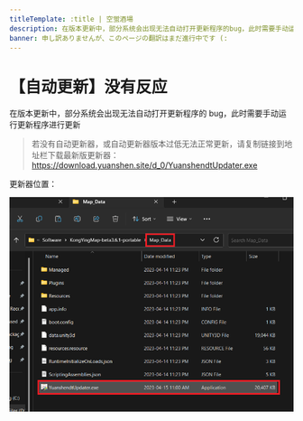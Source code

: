 ```yaml
---
titleTemplate: :title | 空蛍酒場
description: 在版本更新中，部分系统会出现无法自动打开更新程序的bug，此时需要手动运行更新程序进行更新
banner: 申し訳ありませんが、このページの翻訳はまだ進行中です (:
---
```


[文：【自动更新】没有反应]: # 'https://support.qq.com/products/321980/faqs/102055'

# 【自动更新】没有反应

在版本更新中，部分系统会出现无法自动打开更新程序的 bug，此时需要手动运行更新程序进行更新

> 若没有自动更新器，或自动更新器版本过低无法正常更新，请复制链接到地址栏下载最新版更新器：
> https://download.yuanshen.site/d_0/YuanshendtUpdater.exe

更新器位置：

![](/imgs/ja/manual/autoupdate/updaterlocation.png)
